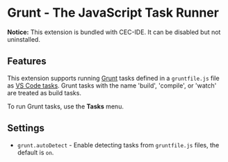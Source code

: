# Grunt - The JavaScript Task Runner

**Notice:** This extension is bundled with CEC-IDE. It can be disabled but not uninstalled.

## Features

This extension supports running [Grunt](https://gruntjs.com/) tasks defined in a `gruntfile.js` file as [VS Code tasks](https://code.visualstudio.com/docs/editor/tasks). Grunt tasks with the name 'build', 'compile', or 'watch' are treated as build tasks.

To run Grunt tasks, use the **Tasks** menu.

## Settings

- `grunt.autoDetect` - Enable detecting tasks from `gruntfile.js` files, the default is `on`.
